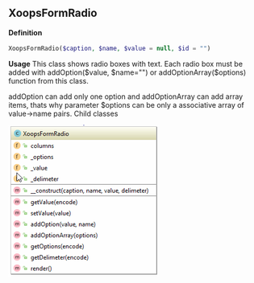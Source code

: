 ## XoopsFormRadio

**Definition**
```php
XoopsFormRadio($caption, $name, $value = null, $id = "")
```

**Usage**
This class shows radio boxes with text. Each radio box must be added with addOption($value, $name="") or addOptionArray($options) function from this class. 

addOption can add only one option and addOptionArray can add array items, thats why parameter $options can be only a associative array of value->name pairs. Child classes

![](../../assets/ClassUML/XoopsFormRadio.png)

